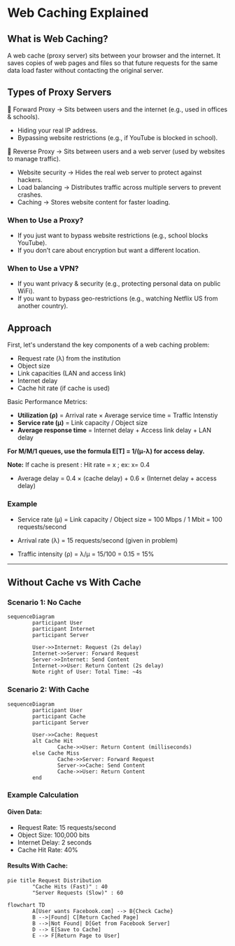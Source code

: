 # Web Caching Explained

## What is Web Caching?

A web cache (proxy server) sits between your browser and the internet. It saves copies of web pages and files so that future requests for the same data load faster without contacting the original server.

## Types of Proxy Servers

🔹 Forward Proxy → Sits between users and the internet (e.g., used in offices & schools).

- Hiding your real IP address.
- Bypassing website restrictions (e.g., if YouTube is blocked in school).

🔹 Reverse Proxy → Sits between users and a web server (used by websites to manage traffic).

- Website security → Hides the real web server to protect against hackers.
- Load balancing → Distributes traffic across multiple servers to prevent crashes.
- Caching → Stores website content for faster loading.

### When to Use a Proxy?

- If you just want to bypass website restrictions (e.g., school blocks YouTube).
- If you don’t care about encryption but want a different location.

### When to Use a VPN?

- If you want privacy & security (e.g., protecting personal data on public WiFi).
- If you want to bypass geo-restrictions (e.g., watching Netflix US from another country).

## Approach

First, let's understand the key components of a web caching problem:

- Request rate (λ) from the institution
- Object size
- Link capacities (LAN and access link)
- Internet delay
- Cache hit rate (if cache is used)

Basic Performance Metrics:

- **Utilization (ρ)** = Arrival rate × Average service time = Traffic Intenstiy
- **Service rate (μ)** = Link capacity / Object size
- **Average response time** = Internet delay + Access link delay + LAN delay

**For M/M/1 queues, use the formula E[T] = 1/(μ-λ) for access delay.**

**Note:** If cache is present : Hit rate = x ; ex: x= 0.4

- Average delay = 0.4 × (cache delay) + 0.6 × (Internet delay + access delay)

### Example

- Service rate (μ) = Link capacity / Object size = 100 Mbps / 1 Mbit = 100 requests/second

- Arrival rate (λ) = 15 requests/second (given in problem)

- Traffic intensity (ρ) = λ/μ = 15/100 = 0.15 = 15%

---

## Without Cache vs With Cache

### Scenario 1: No Cache

```mermaid
sequenceDiagram
        participant User
        participant Internet
        participant Server

        User->>Internet: Request (2s delay)
        Internet->>Server: Forward Request
        Server->>Internet: Send Content
        Internet->>User: Return Content (2s delay)
        Note right of User: Total Time: ~4s
```

### Scenario 2: With Cache

```mermaid
sequenceDiagram
        participant User
        participant Cache
        participant Server

        User->>Cache: Request
        alt Cache Hit
                Cache->>User: Return Content (milliseconds)
        else Cache Miss
                Cache->>Server: Forward Request
                Server->>Cache: Send Content
                Cache->>User: Return Content
        end
```

### Example Calculation

#### Given Data:

- Request Rate: 15 requests/second
- Object Size: 100,000 bits
- Internet Delay: 2 seconds
- Cache Hit Rate: 40%

#### Results With Cache:

```mermaid
pie title Request Distribution
        "Cache Hits (Fast)" : 40
        "Server Requests (Slow)" : 60
```

```mermaid
flowchart TD
        A[User wants Facebook.com] --> B{Check Cache}
        B -->|Found| C[Return Cached Page]
        B -->|Not Found| D[Get from Facebook Server]
        D --> E[Save to Cache]
        E --> F[Return Page to User]
```
